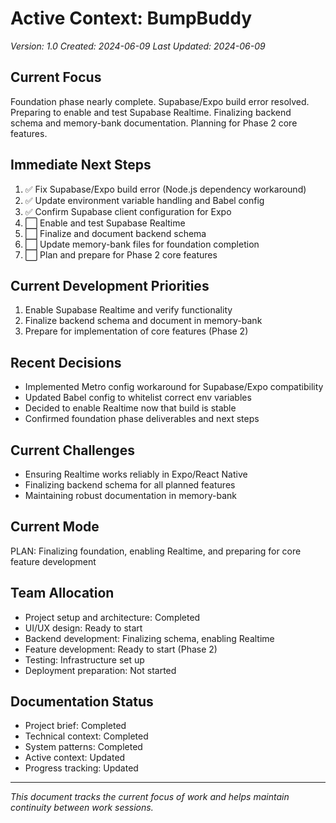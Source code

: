 # Active Context: BumpBuddy

_Version: 1.0_
_Created: 2024-06-09_
_Last Updated: 2024-06-09_

## Current Focus

Foundation phase nearly complete. Supabase/Expo build error resolved. Preparing to enable and test Supabase Realtime. Finalizing backend schema and memory-bank documentation. Planning for Phase 2 core features.

## Immediate Next Steps

1. ✅ Fix Supabase/Expo build error (Node.js dependency workaround)
2. ✅ Update environment variable handling and Babel config
3. ✅ Confirm Supabase client configuration for Expo
4. ⬜ Enable and test Supabase Realtime
5. ⬜ Finalize and document backend schema
6. ⬜ Update memory-bank files for foundation completion
7. ⬜ Plan and prepare for Phase 2 core features

## Current Development Priorities

1. Enable Supabase Realtime and verify functionality
2. Finalize backend schema and document in memory-bank
3. Prepare for implementation of core features (Phase 2)

## Recent Decisions

- Implemented Metro config workaround for Supabase/Expo compatibility
- Updated Babel config to whitelist correct env variables
- Decided to enable Realtime now that build is stable
- Confirmed foundation phase deliverables and next steps

## Current Challenges

- Ensuring Realtime works reliably in Expo/React Native
- Finalizing backend schema for all planned features
- Maintaining robust documentation in memory-bank

## Current Mode

PLAN: Finalizing foundation, enabling Realtime, and preparing for core feature development

## Team Allocation

- Project setup and architecture: Completed
- UI/UX design: Ready to start
- Backend development: Finalizing schema, enabling Realtime
- Feature development: Ready to start (Phase 2)
- Testing: Infrastructure set up
- Deployment preparation: Not started

## Documentation Status

- Project brief: Completed
- Technical context: Completed
- System patterns: Completed
- Active context: Updated
- Progress tracking: Updated

---

_This document tracks the current focus of work and helps maintain continuity between work sessions._
